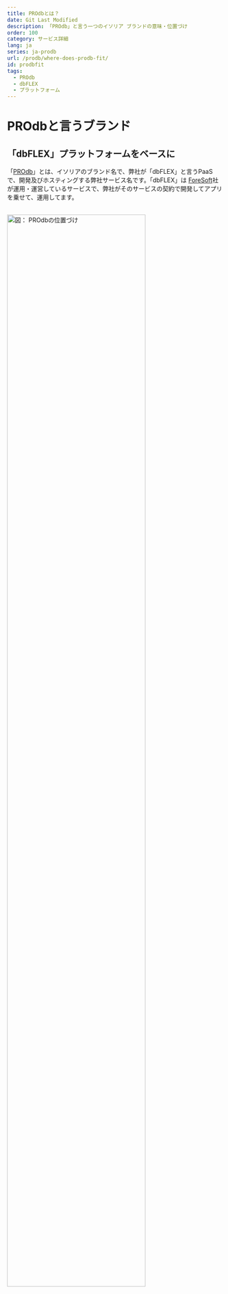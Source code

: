 ```yaml
---
title: PROdbとは？
date: Git Last Modified
description: 「PROdb」と言う一つのイソリア ブランドの意味・位置づけ
order: 100
category: サービス詳細
lang: ja
series: ja-prodb
url: /prodb/where-does-prodb-fit/
id: prodbfit
tags:
  - PROdb
  - dbFLEX
  - プラットフォーム
---
```


# PROdbと言うブランド
## 「dbFLEX」プラットフォームをベースに
「[PROdb](https://esolia.co.jp/prodb)」とは、イソリアのブランド名で、弊社が「dbFLEX」と言うPaaSで、開発及びホスティングする弊社サービス名です。「dbFLEX」は [ForeSoft](https://www.foresoft.net/)社が運用・運営しているサービスで、弊社がそのサービスの契約で開発してアプリを乗せて、運用してます。  
  
<br>
<img src="/assets/img/figure-where-does-prodb-fit.ja.svg" width="80%" alt="図： PROdbの位置づけ">

